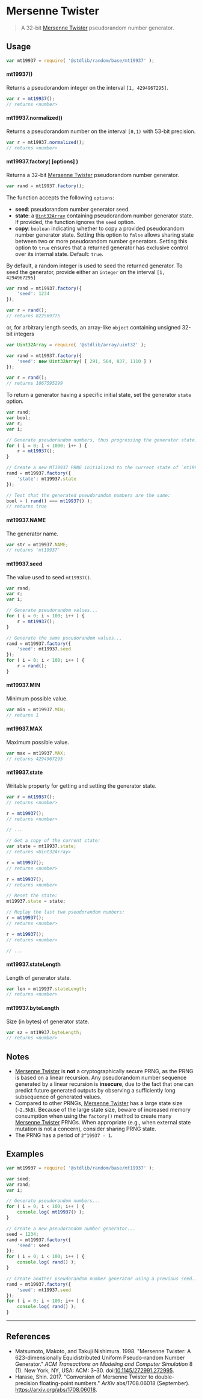 <!--

@license Apache-2.0

Copyright (c) 2018 The Stdlib Authors.

Licensed under the Apache License, Version 2.0 (the "License");
you may not use this file except in compliance with the License.
You may obtain a copy of the License at

   http://www.apache.org/licenses/LICENSE-2.0

Unless required by applicable law or agreed to in writing, software
distributed under the License is distributed on an "AS IS" BASIS,
WITHOUT WARRANTIES OR CONDITIONS OF ANY KIND, either express or implied.
See the License for the specific language governing permissions and
limitations under the License.

-->

# Mersenne Twister

> A 32-bit [Mersenne Twister][mersenne-twister] pseudorandom number generator.

<section class="usage">

## Usage

```javascript
var mt19937 = require( '@stdlib/random/base/mt19937' );
```

#### mt19937()

Returns a pseudorandom integer on the interval `[1, 4294967295]`.

```javascript
var r = mt19937();
// returns <number>
```

#### mt19937.normalized()

Returns a pseudorandom number on the interval `[0,1)` with 53-bit precision.

```javascript
var r = mt19937.normalized();
// returns <number>
```

#### mt19937.factory( \[options] )

Returns a 32-bit [Mersenne Twister][mersenne-twister] pseudorandom number generator.

```javascript
var rand = mt19937.factory();
```

The function accepts the following `options`:

-   **seed**: pseudorandom number generator seed.
-   **state**: a [`Uint32Array`][@stdlib/array/uint32] containing pseudorandom number generator state. If provided, the function ignores the `seed` option.
-   **copy**: `boolean` indicating whether to copy a provided pseudorandom number generator state. Setting this option to `false` allows sharing state between two or more pseudorandom number generators. Setting this option to `true` ensures that a returned generator has exclusive control over its internal state. Default: `true`.

By default, a random integer is used to seed the returned generator. To seed the generator, provide either an `integer` on the interval `[1, 4294967295]`

```javascript
var rand = mt19937.factory({
    'seed': 1234
});

var r = rand();
// returns 822569775
```

or, for arbitrary length seeds, an array-like `object` containing unsigned 32-bit integers

```javascript
var Uint32Array = require( '@stdlib/array/uint32' );

var rand = mt19937.factory({
    'seed': new Uint32Array( [ 291, 564, 837, 1110 ] )
});

var r = rand();
// returns 1067595299
```

To return a generator having a specific initial state, set the generator `state` option.

```javascript
var rand;
var bool;
var r;
var i;

// Generate pseudorandom numbers, thus progressing the generator state:
for ( i = 0; i < 1000; i++ ) {
    r = mt19937();
}

// Create a new MT19937 PRNG initialized to the current state of `mt19937`:
rand = mt19937.factory({
    'state': mt19937.state
});

// Test that the generated pseudorandom numbers are the same:
bool = ( rand() === mt19937() );
// returns true
```

#### mt19937.NAME

The generator name.

```javascript
var str = mt19937.NAME;
// returns 'mt19937'
```

#### mt19937.seed

The value used to seed `mt19937()`.

```javascript
var rand;
var r;
var i;

// Generate pseudorandom values...
for ( i = 0; i < 100; i++ ) {
    r = mt19937();
}

// Generate the same pseudorandom values...
rand = mt19937.factory({
    'seed': mt19937.seed
});
for ( i = 0; i < 100; i++ ) {
    r = rand();
}
```

#### mt19937.MIN

Minimum possible value.

```javascript
var min = mt19937.MIN;
// returns 1
```

#### mt19937.MAX

Maximum possible value.

```javascript
var max = mt19937.MAX;
// returns 4294967295
```

#### mt19937.state

Writable property for getting and setting the generator state.

```javascript
var r = mt19937();
// returns <number>

r = mt19937();
// returns <number>

// ...

// Get a copy of the current state:
var state = mt19937.state;
// returns <Uint32Array>

r = mt19937();
// returns <number>

r = mt19937();
// returns <number>

// Reset the state:
mt19937.state = state;

// Replay the last two pseudorandom numbers:
r = mt19937();
// returns <number>

r = mt19937();
// returns <number>

// ...
```

#### mt19937.stateLength

Length of generator state.

```javascript
var len = mt19937.stateLength;
// returns <number>
```

#### mt19937.byteLength

Size (in bytes) of generator state.

```javascript
var sz = mt19937.byteLength;
// returns <number>
```

</section>

<!-- /.usage -->

<section class="notes">

## Notes

-   [Mersenne Twister][mersenne-twister] is **not** a cryptographically secure PRNG, as the PRNG is based on a linear recursion. Any pseudorandom number sequence generated by a linear recursion is **insecure**, due to the fact that one can predict future generated outputs by observing a sufficiently long subsequence of generated values.
-   Compared to other PRNGs, [Mersenne Twister][mersenne-twister] has a large state size (`~2.5kB`). Because of the large state size, beware of increased memory consumption when using the `factory()` method to create many [Mersenne Twister][mersenne-twister] PRNGs. When appropriate (e.g., when external state mutation is not a concern), consider sharing PRNG state.
-   The PRNG has a period of `2^19937 - 1`.

</section>

<!-- /.notes -->

<section class="examples">

## Examples

<!-- eslint no-undef: "error" -->

```javascript
var mt19937 = require( '@stdlib/random/base/mt19937' );

var seed;
var rand;
var i;

// Generate pseudorandom numbers...
for ( i = 0; i < 100; i++ ) {
    console.log( mt19937() );
}

// Create a new pseudorandom number generator...
seed = 1234;
rand = mt19937.factory({
    'seed': seed
});
for ( i = 0; i < 100; i++ ) {
    console.log( rand() );
}

// Create another pseudorandom number generator using a previous seed...
rand = mt19937.factory({
    'seed': mt19937.seed
});
for ( i = 0; i < 100; i++ ) {
    console.log( rand() );
}
```

</section>

<!-- /.examples -->

* * *

<section class="references">

## References

-   Matsumoto, Makoto, and Takuji Nishimura. 1998. "Mersenne Twister: A 623-dimensionally Equidistributed Uniform Pseudo-random Number Generator." _ACM Transactions on Modeling and Computer Simulation_ 8 (1). New York, NY, USA: ACM: 3–30. doi:[10.1145/272991.272995][@matsumoto:1998a].
-   Harase, Shin. 2017. "Conversion of Mersenne Twister to double-precision floating-point numbers." _ArXiv_ abs/1708.06018 (September). <https://arxiv.org/abs/1708.06018>.

</section>

<!-- /.references -->

<section class="links">

[mersenne-twister]: https://en.wikipedia.org/wiki/Mersenne_Twister

[@matsumoto:1998a]: https://doi.org/10.1145/272991.272995

[@stdlib/array/uint32]: https://github.com/stdlib-js/stdlib

</section>

<!-- /.links -->
